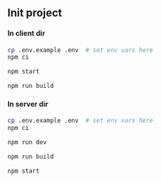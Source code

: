 ## Init project

#### In client dir

```sh
cp .env.example .env  # set env vars here
npm ci
```

```sh
npm start
```

```sh
npm run build
```

#### In server dir

```sh
cp .env.example .env  # set env vars here
npm ci
```

```sh
npm run dev
```

```sh
npm run build
```

```sh
npm start
```
